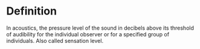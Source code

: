 # Definition

In acoustics, the pressure level of the sound in decibels above its
threshold of audibility for the individual observer or for a specified
group of individuals. Also called sensation level.
